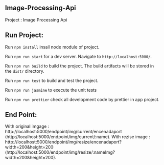 ## Image-Processing-Api

Project : Image Processing Api

## Run Project: 

Run `npm install` insall node module of project.

Run `npm run start` for a dev server. Navigate to `http://localhost:5000/`.

Run `npm run build` to build the project. The build artifacts will be stored in the `dist/` directory.

Run `npm run test` to build and test the project. 

Run `npm run jasmine` to execute the unit tests

Run `npm run prettier` check all development code by prettier in app project. 

## End Point: 

With original imgage : http://localhost:5000/endpoint/img/current/encenadaport (http://localhost:5000/endpoint/img/current/:name).
With rezise image : http://localhost:5000/endpoint/img/resize/encenadaport?width=200&height=200 (http://localhost:5000/endpoint/img/resize/:nameImg?width=200&height=200).


